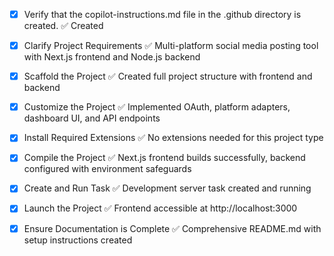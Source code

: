 <!-- Use this file to provide workspace-specific custom instructions to Copilot. For more details, visit https://code.visualstudio.com/docs/copilot/copilot-customization#_use-a-githubcopilotinstructionsmd-file -->

- [x] Verify that the copilot-instructions.md file in the .github directory is created. ✅ Created

- [x] Clarify Project Requirements ✅ Multi-platform social media posting tool with Next.js frontend and Node.js backend

- [x] Scaffold the Project ✅ Created full project structure with frontend and backend

- [x] Customize the Project ✅ Implemented OAuth, platform adapters, dashboard UI, and API endpoints

- [x] Install Required Extensions ✅ No extensions needed for this project type

- [x] Compile the Project ✅ Next.js frontend builds successfully, backend configured with environment safeguards

- [x] Create and Run Task ✅ Development server task created and running

- [x] Launch the Project ✅ Frontend accessible at http://localhost:3000

- [x] Ensure Documentation is Complete ✅ Comprehensive README.md with setup instructions created
